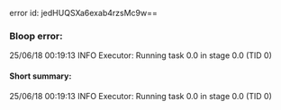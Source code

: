 error id: jedHUQSXa6exab4rzsMc9w==
### Bloop error:

25/06/18 00:19:13 INFO Executor: Running task 0.0 in stage 0.0 (TID 0)
#### Short summary: 

25/06/18 00:19:13 INFO Executor: Running task 0.0 in stage 0.0 (TID 0)